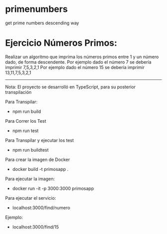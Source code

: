 # primenumbers
get prime numbers descending way

# Ejercicio Números Primos:
Realizar un algoritmo que imprima los números primos entre 1 y  un número dado, de forma descendente.
Por ejemplo dado el número 7     se debería imprimir   7,5,3,2,1
Por ejemplo dado el número 15     se debería imprimir   13,11,7,5,3,2,1

--------------------------------------------------------------------------------
Nota:
El proyecto se desarrolló en TypeScript, para su posterior transpilación

Para Transpilar:
- npm run build

Para Correr los Test
- npm run test

Para Transpilar y ejecutar los test
- npm run buildtest

Para crear la imagen de Docker
- docker build -t primosapp .

Para ejecutar la imagen:
- docker run -it -p 3000:3000 primosapp

Para ejecutar el servicio:
- localhost:3000/find/numero

Ejemplo:
- localhost:3000/find/15
